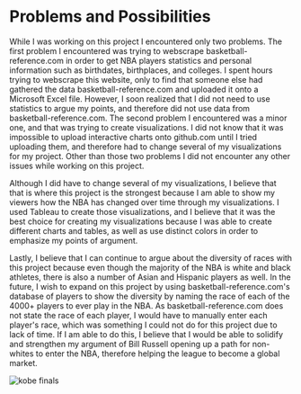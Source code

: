 # Problems and Possibilities

While I was working on this project I encountered only two problems. The first problem I encountered was trying to webscrape basketball-reference.com in order to get NBA players statistics and personal information such as birthdates, birthplaces, and colleges. I spent hours trying to webscrape this website, only to find that someone else had gathered the data basketball-reference.com and uploaded it onto a Microsoft Excel file. However, I soon realized that I did not need to use statistics to argue my points, and therefore did not use data from basketball-reference.com. The second problem I encountered was a minor one, and that was trying to create visualizations. I did not know that it was impossible to upload interactive charts onto github.com until I tried uploading them, and therefore had to change several of my visualizations for my project. Other than those two problems I did not encounter any other issues while working on this project.

Although I did have to change several of my visualizations, I believe that that is where this project is the strongest because I am able to show my viewers how the NBA has changed over time through my visualizations. I used Tableau to create those visualizations, and I believe that it was the best choice for creating my visualizations because I was able to create different charts and tables, as well as use distinct colors in order to emphasize my points of argument.

Lastly, I believe that I can continue to argue about the diversity of races with this project because even though the majority of the NBA is white and black athletes, there is also a number of Asian and Hispanic players as well. In the future, I wish to expand on this project by using basketball-reference.com's database of players to show the diversity by naming the race of each of the 4000+ players to ever play in the NBA. As basketball-reference.com does not state the race of each player, I would have to manually enter each player's race, which was something I could not do for this project due to lack of time. If I am able to do this, I believe that I would be able to solidify and strengthen my argument of Bill Russell opening up a path for non-whites to enter the NBA, therefore helping the league to become a global market.

![kobe finals](https://s22928.pcdn.co/wp-content/uploads/2016/08/kobe-game-7-celtics.jpg)
